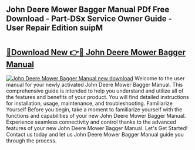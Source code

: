 ## John Deere Mower Bagger Manual PDf Free Download - Part-DSx Service Owner Guide - User Repair Edition suipM

# <h2><a href="http://bc95209.oget.top/?id=John+Deere+Mower+Bagger+Manual">🔗Download New 👉🔴 John Deere Mower Bagger Manual</a></h2>

[![John Deere Mower Bagger Manual new download](https://i.imgur.com/5g1atiW.png)](http://bc95209.oget.top/?id=John+Deere+Mower+Bagger+Manual)
Welcome to the user manual for your newly activated John Deere Mower Bagger Manual. This comprehensive guide is intended to help you understand and utilize all of the features and benefits of your product. You will find detailed instructions for installation, usage, maintenance, and troubleshooting. Familiarize Yourself Before you begin, take a moment to familiarize yourself with the functions and capabilities of your new John Deere Mower Bagger Manual. Experience seamless connectivity and control thanks to the advanced features of your new John Deere Mower Bagger Manual. Let's Get Started! Contact us today and let us John Deere Mower Bagger Manual guide you through the process.
